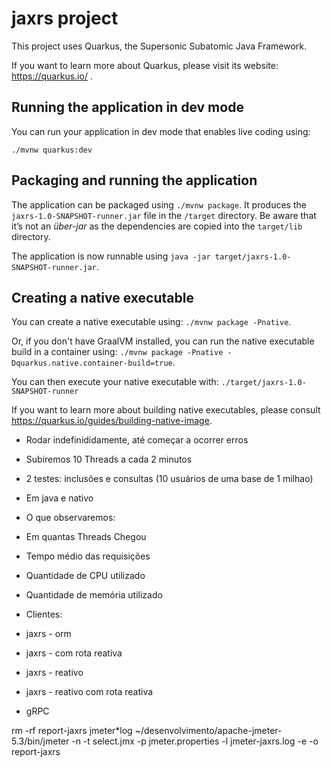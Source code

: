 # jaxrs project

This project uses Quarkus, the Supersonic Subatomic Java Framework.

If you want to learn more about Quarkus, please visit its website: https://quarkus.io/ .

## Running the application in dev mode

You can run your application in dev mode that enables live coding using:
```
./mvnw quarkus:dev
```

## Packaging and running the application

The application can be packaged using `./mvnw package`.
It produces the `jaxrs-1.0-SNAPSHOT-runner.jar` file in the `/target` directory.
Be aware that it’s not an _über-jar_ as the dependencies are copied into the `target/lib` directory.

The application is now runnable using `java -jar target/jaxrs-1.0-SNAPSHOT-runner.jar`.

## Creating a native executable

You can create a native executable using: `./mvnw package -Pnative`.

Or, if you don't have GraalVM installed, you can run the native executable build in a container using: `./mvnw package -Pnative -Dquarkus.native.container-build=true`.

You can then execute your native executable with: `./target/jaxrs-1.0-SNAPSHOT-runner`

If you want to learn more about building native executables, please consult https://quarkus.io/guides/building-native-image.


- Rodar indefinididamente, até começar a ocorrer erros
- Subiremos 10 Threads a cada 2 minutos
- 2 testes: inclusões e consultas (10 usuários de uma base de 1 milhao)
- Em java e nativo

- O que observaremos:
- Em quantas Threads Chegou
- Tempo médio das requisições
- Quantidade de CPU utilizado
- Quantidade de memória utilizado

- Clientes:
- jaxrs - orm
- jaxrs - com rota reativa
- jaxrs - reativo
- jaxrs - reativo com rota reativa
- gRPC


rm -rf report-jaxrs jmeter*log
~/desenvolvimento/apache-jmeter-5.3/bin/jmeter -n -t select.jmx -p jmeter.properties -l jmeter-jaxrs.log -e -o report-jaxrs